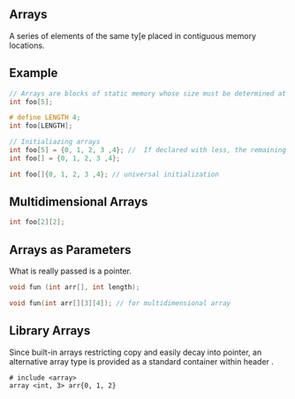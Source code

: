 ## Arrays

A series of elements of the same ty[e placed in contiguous memory locations.

## Example

```c++
// Arrays are blocks of static memory whose size must be determined at compile time, before the program runs. [] must be a constant expression.
int foo[5];

# define LENGTH 4;
int foo[LENGTH];

// Initialiazing arrays
int foo[5] = {0, 1, 2, 3 ,4}; //  If declared with less, the remaining elements are set to their default values(0 for fundamental types).
int foo[] = {0, 1, 2, 3 ,4};

int foo[]{0, 1, 2, 3 ,4}; // universal initialization
```

## Multidimensional Arrays

```c++
int foo[2][2];
```

## Arrays as Parameters

What is really passed is a pointer.

```c++
void fun (int arr[], int length);

void fun(int arr[][3][4]); // for multidimensional array
```

## Library Arrays

Since built-in arrays restricting copy and easily decay into pointer, an alternative array type  is provided as a standard container within header <array>.

```
# include <array>
array <int, 3> arr{0, 1, 2}
```

